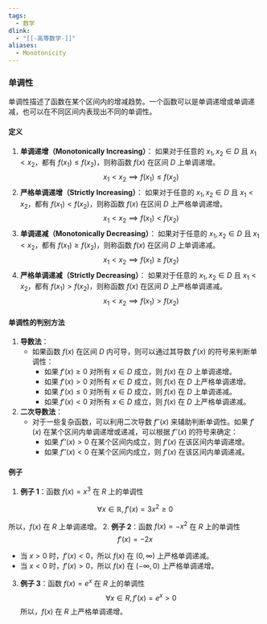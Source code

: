 ```yaml
---
tags:
  - 数学
dlink:
  - "[[-高等数学-]]"
aliases:
  - Monotonicity
---
```

### 单调性
单调性描述了函数在某个区间内的增减趋势。一个函数可以是单调递增或单调递减，也可以在不同区间内表现出不同的单调性。
#### 定义
1. **单调递增（Monotonically Increasing）**：
   如果对于任意的 $x_1, x_2 \in D$ 且 $x_1 < x_2$，都有 $f(x_1) \leq f(x_2)$，则称函数 $f(x)$ 在区间 $D$ 上单调递增。
   $$
   x_1 < x_2 \implies f(x_1) \leq f(x_2)
   $$
2. **严格单调递增（Strictly Increasing）**：
   如果对于任意的 $x_1, x_2 \in D$ 且 $x_1 < x_2$，都有 $f(x_1) < f(x_2)$，则称函数 $f(x)$ 在区间 $D$ 上严格单调递增。
   $$
   x_1 < x_2 \implies f(x_1) < f(x_2)
   $$
3. **单调递减（Monotonically Decreasing）**：
   如果对于任意的 $x_1, x_2 \in D$ 且 $x_1 < x_2$，都有 $f(x_1) \geq f(x_2)$，则称函数 $f(x)$ 在区间 $D$ 上单调递减。
   $$
   x_1 < x_2 \implies f(x_1) \geq f(x_2)
   $$
4. **严格单调递减（Strictly Decreasing）**：
   如果对于任意的 $x_1, x_2 \in D$ 且 $x_1 < x_2$，都有 $f(x_1) > f(x_2)$，则称函数 $f(x)$ 在区间 $D$ 上严格单调递减。
   $$
   x_1 < x_2 \implies f(x_1) > f(x_2)
   $$
#### 单调性的判别方法
1. **导数法**：
   - 如果函数 $f(x)$ 在区间 $D$ 内可导，则可以通过其导数 $f'(x)$ 的符号来判断单调性：
     - 如果 $f'(x) \geq 0$ 对所有 $x \in D$ 成立，则 $f(x)$ 在 $D$ 上单调递增。
     - 如果 $f'(x) > 0$ 对所有 $x \in D$ 成立，则 $f(x)$ 在 $D$ 上严格单调递增。
     - 如果 $f'(x) \leq 0$ 对所有 $x \in D$ 成立，则 $f(x)$ 在 $D$ 上单调递减。
     - 如果 $f'(x) < 0$ 对所有 $x \in D$ 成立，则 $f(x)$ 在 $D$ 上严格单调递减。
2. **二次导数法**：
   - 对于一些复杂函数，可以利用二次导数 $f''(x)$ 来辅助判断单调性。如果 $f'(x)$ 在某个区间内单调递增或递减，可以根据 $f''(x)$ 的符号来确定：
     - 如果 $f''(x) > 0$ 在某个区间内成立，则 $f'(x)$ 在该区间内单调递增。
     - 如果 $f''(x) < 0$ 在某个区间内成立，则 $f'(x)$ 在该区间内单调递减。
#### 例子
1. **例子 1**：函数 $f(x) = x^3$ 在 ${R}$ 上的单调性

$$
\forall x \in \mathbb{R}, f'(x) = 3x^2 \geq 0
$$


   所以，$f(x)$ 在 ${R}$ 上单调递增。
2. **例子 2**：函数 $f(x) = -x^2$ 在 ${R}$ 上的单调性
   $$
   f'(x) = -2x
   $$
   - 当 $x > 0$ 时，$f'(x) < 0$，所以 $f(x)$ 在 $(0, \infty)$ 上严格单调递减。
   - 当 $x < 0$ 时，$f'(x) > 0$，所以 $f(x)$ 在 $(-\infty, 0)$ 上严格单调递增。
3. **例子 3**：函数 $f(x) = e^x$ 在 ${R}$ 上的单调性
   $$
   \forall x \in {R}, f'(x) = e^x > 0
   $$
   所以，$f(x)$ 在 ${R}$ 上严格单调递增。
